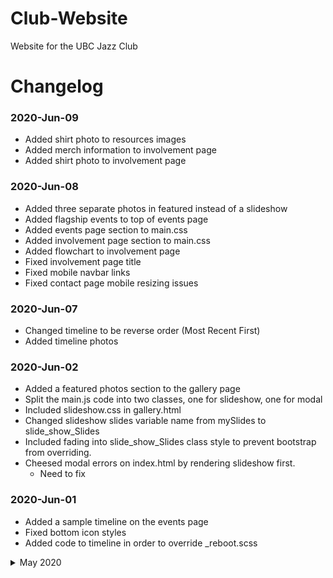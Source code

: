 # Club-Website
Website for the UBC Jazz Club

# Changelog
### 2020-Jun-09
- Added shirt photo to resources images
- Added merch information to involvement page
- Added shirt photo to involvement page
### 2020-Jun-08
- Added three separate photos in featured instead of a slideshow
- Added flagship events to top of events page
- Added events page section to main.css
- Added involvement page section to main.css
- Added flowchart to involvement page
- Fixed involvement page title
- Fixed mobile navbar links
- Fixed contact page mobile resizing issues
### 2020-Jun-07
- Changed timeline to be reverse order (Most Recent First)
- Added timeline photos
### 2020-Jun-02
- Added a featured photos section to the gallery page
- Split the main.js code into two classes, one for slideshow, one for modal
- Included slideshow.css in gallery.html
- Changed slideshow slides variable name from mySlides to slide_show_Slides
- Included fading into slide_show_Slides class style to prevent bootstrap from overriding.
- Cheesed modal errors on index.html by rendering slideshow first.
    * Need to fix
### 2020-Jun-01
- Added a sample timeline on the events page
- Fixed bottom icon styles
- Added code to timeline in order to override _reboot.scss

<details>
    <summary>May 2020</summary>

    ### 2020-May-31
    - Added Dylan to exec section
    ### 2020-May-29
    - Updated Exec Descriptions and removed flip cards
    ### 2020-May-28
    - Added favicon to all pages
    - Changed "FAQ" page to "GET INVOLVED"
    - Changed "JAM SESSION" page to "EVENTS"
    ### 2020-May-25
    - Added exec photos
    - Added placeholder descriptions
    - Added flipcards with description on the back
    - Made the images responsive according to screen width
    ### 2020-May-23
    - Added bootstrap to gallery page
    - Added css to overwrite bootstrap link colour
    - Created thumbnails for albums and formatted
    - Moved index slideshow css into separate file (slideshow.css)
    - Moved lightbox slides css into separate file (lightbox.css)
    - Made hard-coded idea version of lightbox, still need to change to dynamic
    - ToDo:
        * Dynamic detection of album selected
        * Dynamic photo selection
    ### 2020-May-19
    - Set up "direct" contact on the contact page
    - Added execs section to about page
    - Included bootstrap in about and contact pages
    - Changed up css to fit with bootstrap
    - Added sendMail function in js file
    - ToDo: 
        * Incorporate firebase automated messaging
        * Select images for gallery
    ### 2020-May-12
    - Updated information on About Section
    - Updated footer facebook and instagram links
    - Removed index placeholder text
    - Formatted and updated contact page
    - Removed navbar about page icon
    - Added link to gallery page on index photo gallery [might remove gallery]
    - Added index gallery to gallery page as a starting point
</details>
